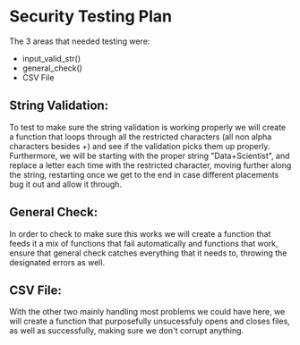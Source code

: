 # Security Testing Plan
The 3 areas that needed testing were:
- input_valid_str()
- general_check()
- CSV File

## String Validation:
To test to make sure the string validation is working properly we will create a function that loops through all the restricted characters (all non alpha characters besides +) and see if the validation picks them up properly. Furthermore, we will be starting with the proper string "Data+Scientist", and replace a letter each time with the restricted character, moving further along the string, restarting once we get to the end in case different placements bug it out and allow it through.

## General Check:
In order to check to make sure this works we will create a function that feeds it a mix of functions that fail automatically and functions that work, ensure that general check catches everything that it needs to, throwing the designated errors as well.

## CSV File:
With the other two mainly handling most problems we could have here, we will create a function that purposefully unsucessfuly opens and closes files, as well as successfully, making sure we don't corrupt anything.
